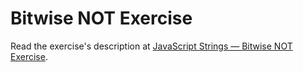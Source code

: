 
# Bitwise NOT Exercise

Read the exercise's description at [JavaScript Strings — Bitwise NOT Exercise](https://www.codeguage.com/courses/js/strings-bitwise-not-exercise).